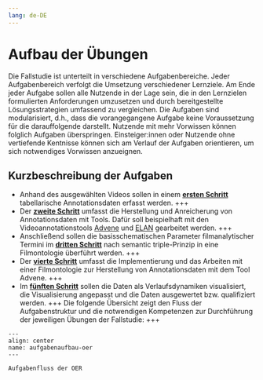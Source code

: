 ```yaml
---
lang: de-DE
---
```

# Aufbau der Übungen
Die Fallstudie ist unterteilt in verschiedene Aufgabenbereiche. Jeder Aufgabenbereich verfolgt die Umsetzung verschiedener Lernziele. Am Ende jeder Aufgabe sollen alle Nutzende in der Lage sein, die in den Lernzielen formulierten Anforderungen umzusetzen und durch bereitgestellte Lösungsstrategien umfassend zu vergleichen. Die Aufgaben sind modularisiert, d.h., dass die vorangegangene Aufgabe keine Voraussetzung für die darauffolgende darstellt. Nutzende mit mehr Vorwissen können folglich Aufgaben überspringen. Einsteiger:innen oder Nutzende ohne vertiefende Kentnisse können sich am Verlauf der Aufgaben orientieren, um sich notwendiges Vorwissen anzueignen.
## Kurzbeschreibung der Aufgaben

* Anhand des ausgewählten Videos sollen in einem [**ersten Schritt**](#Aufgabe_A) tabellarische Annotationsdaten erfasst werden.
+++
* Der [**zweite Schritt**](#Aufgabe_B) umfasst die Herstellung und Anreicherung von Annotationsdaten mit Tools. Dafür soll beispielhaft mit den Videoannotationstools [Advene](https://www.advene.org/) und [ELAN](https://archive.mpi.nl/tla/elan) gearbeitet werden.
+++
* Anschließend sollen die basisschematischen Parameter filmanalytischer Termini im [**dritten Schritt**](#Aufgabe_C) nach semantic triple-Prinzip in eine Filmontologie überführt werden.
+++
* Der [**vierte Schritt**](#Aufgabe_D) umfasst die Implementierung und das Arbeiten mit einer Filmontologie zur Herstellung von Annotationsdaten mit dem Tool Advene.
+++
* Im [**fünften Schritt**](#Aufgabe_E) sollen die Daten als Verlaufsdynamiken visualisiert, die Visualisierung angepasst und die Daten ausgewertet bzw. qualifiziert werden.
+++
Die folgende Übersicht zeigt den Fluss der Aufgabenstruktur und die notwendigen Kompetenzen zur Durchführung der jeweiligen Übungen der Fallstudie:
+++
```{figure} ../assets/Aufgabenaufbau-OER.png
---
align: center
name: aufgabenaufbau-oer
---

Aufgabenfluss der OER
```